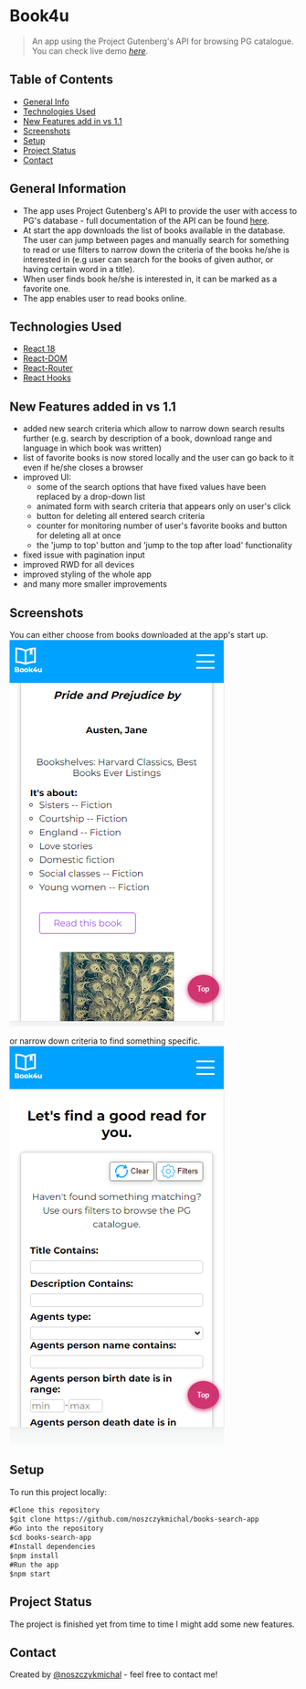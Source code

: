 # Book4u

> An app using the Project Gutenberg's API for browsing PG catalogue.    
> You can check live demo [_here_](https://books-search-app-a9b46.web.app/).

## Table of Contents

* [General Info](#general-information)
* [Technologies Used](#technologies-used)
* [New Features add in vs 1.1](#new-features-add-in-vs-11)
* [Screenshots](#screenshots)
* [Setup](#setup)
* [Project Status](#project-status)
* [Contact](#contact)


## General Information

- The app uses Project Gutenberg's API to provide the user with access to PG's database - full documentation of the API can be found [here](https://gnikdroy.pythonanywhere.com/docs/).
- At start the app downloads the list of books available in the database. The user can jump between pages and manually search for something to read or use filters to narrow down the criteria of the books he/she is interested in (e.g user can search for the books of given author, or having certain word in a title).
- When user finds book he/she is interested in, it can be marked as a favorite one.
- The app enables user to read books online.


## Technologies Used

- [React 18](https://reactjs.org/blog/2022/03/29/react-v18.html)
- [React-DOM](https://www.npmjs.com/package/react-dom)
- [React-Router](https://github.com/remix-run/react-router)
- [React Hooks](https://reactjs.org/docs/hooks-intro.html)

## New Features added in vs 1.1

- added new search criteria which allow to narrow down search results further (e.g. search by description of a book, download range and language in which book was written)
- list of favorite books is now stored locally and the user can go back to it even if he/she closes a browser
- improved UI: 
    * some of the search options that have fixed values have been replaced by a drop-down list
    * animated form with search criteria that appears only on user's click
    * button for deleting all entered search criteria
    * counter for monitoring number of user's favorite books and button for deleting all at once
    * the 'jump to top' button and 'jump to the top after load' functionality
- fixed issue with pagination input  
- improved RWD for all devices
- improved styling of the whole app
- and many more smaller improvements


## Screenshots

You can either choose from books downloaded at the app's start up.
![Example screenshot](./img/screenshot.png)

or narrow down criteria to find something specific.
![Example screenshot](./img/screenshot2.png)

## Setup

To run this project locally:
```
#Clone this repository
$git clone https://github.com/noszczykmichal/books-search-app
#Go into the repository
$cd books-search-app
#Install dependencies
$npm install
#Run the app
$npm start
```

## Project Status

The project is finished yet from time to time I might add some new features.


## Contact

Created by [@noszczykmichal](https://noszczykmichal.github.io/portfolio/index.html#contact) - feel free to contact me!